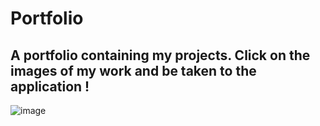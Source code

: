 # Portfolio

## A portfolio containing my projects. Click on the images of my work and be taken to the application !

![image](https://user-images.githubusercontent.com/107076722/195969594-de208ade-6ee2-46e9-838d-96b0bee3319d.png)
